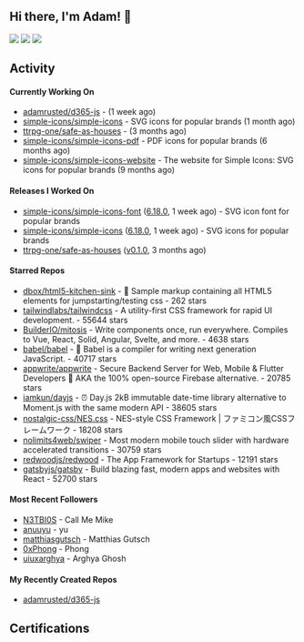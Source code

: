## Hi there, I'm Adam! 👋

[![](https://img.shields.io/badge/-@adamrusted-%231DA1F2?style=for-the-badge&logo=twitter&logoColor=ffffff)](https://twitter.com/adamrusted)
[![](https://img.shields.io/badge/-@adamrusted-%23E1306C?style=for-the-badge&logo=instagram&logoColor=ffffff)](https://www.instagram.com/adamrusted/)
[![](https://img.shields.io/badge/-@adamrusted-%230A66C2?style=for-the-badge&logo=linkedin&logoColor=ffffff)](https://www.linkedin.com/in/adamrusted/)

## Activity

#### Currently Working On

- [adamrusted/d365-js](https://github.com/adamrusted/d365-js) -  (1 week ago)
- [simple-icons/simple-icons](https://github.com/simple-icons/simple-icons) - SVG icons for popular brands (1 month ago)
- [ttrpg-one/safe-as-houses](https://github.com/ttrpg-one/safe-as-houses) -  (3 months ago)
- [simple-icons/simple-icons-pdf](https://github.com/simple-icons/simple-icons-pdf) - PDF icons for popular brands (6 months ago)
- [simple-icons/simple-icons-website](https://github.com/simple-icons/simple-icons-website) - The website for Simple Icons: SVG icons for popular brands  (9 months ago)

#### Releases I Worked On

- [simple-icons/simple-icons-font](https://github.com/simple-icons/simple-icons-font) ([6.18.0](https://github.com/simple-icons/simple-icons-font/releases/tag/6.18.0), 1 week ago) - SVG icon font for popular brands
- [simple-icons/simple-icons](https://github.com/simple-icons/simple-icons) ([6.18.0](https://github.com/simple-icons/simple-icons/releases/tag/6.18.0), 1 week ago) - SVG icons for popular brands
- [ttrpg-one/safe-as-houses](https://github.com/ttrpg-one/safe-as-houses) ([v0.1.0](https://github.com/ttrpg-one/safe-as-houses/releases/tag/v0.1.0), 3 months ago)

#### Starred Repos

- [dbox/html5-kitchen-sink](https://github.com/dbox/html5-kitchen-sink) - :potable_water: Sample markup containing all HTML5 elements for jumpstarting/testing css - 262 stars
- [tailwindlabs/tailwindcss](https://github.com/tailwindlabs/tailwindcss) - A utility-first CSS framework for rapid UI development. - 55644 stars
- [BuilderIO/mitosis](https://github.com/BuilderIO/mitosis) - Write components once, run everywhere. Compiles to Vue, React, Solid, Angular, Svelte, and more.  - 4638 stars
- [babel/babel](https://github.com/babel/babel) - 🐠 Babel is a compiler for writing next generation JavaScript. - 40717 stars
- [appwrite/appwrite](https://github.com/appwrite/appwrite) - Secure Backend Server for Web, Mobile &amp; Flutter Developers 🚀 AKA the 100% open-source Firebase alternative. - 20785 stars
- [iamkun/dayjs](https://github.com/iamkun/dayjs) - ⏰ Day.js 2kB immutable date-time library alternative to Moment.js with the same modern API - 38605 stars
- [nostalgic-css/NES.css](https://github.com/nostalgic-css/NES.css) - NES-style CSS Framework | ファミコン風CSSフレームワーク - 18208 stars
- [nolimits4web/swiper](https://github.com/nolimits4web/swiper) - Most modern mobile touch slider with hardware accelerated transitions - 30759 stars
- [redwoodjs/redwood](https://github.com/redwoodjs/redwood) - The App Framework for Startups - 12191 stars
- [gatsbyjs/gatsby](https://github.com/gatsbyjs/gatsby) - Build blazing fast, modern apps and websites with React - 52700 stars

#### Most Recent Followers

- [N3TBI0S](https://github.com/N3TBI0S) - Call Me Mike
- [anuuyu](https://github.com/anuuyu) - yu
- [matthiasgutsch](https://github.com/matthiasgutsch) - Matthias Gutsch
- [0xPhong](https://github.com/0xPhong) - Phong
- [uiuxarghya](https://github.com/uiuxarghya) - Arghya Ghosh

#### My Recently Created Repos

- [adamrusted/d365-js](https://github.com/adamrusted/d365-js)

## Certifications

<!--START_SECTION:badges-->
<!--END_SECTION:badges-->

